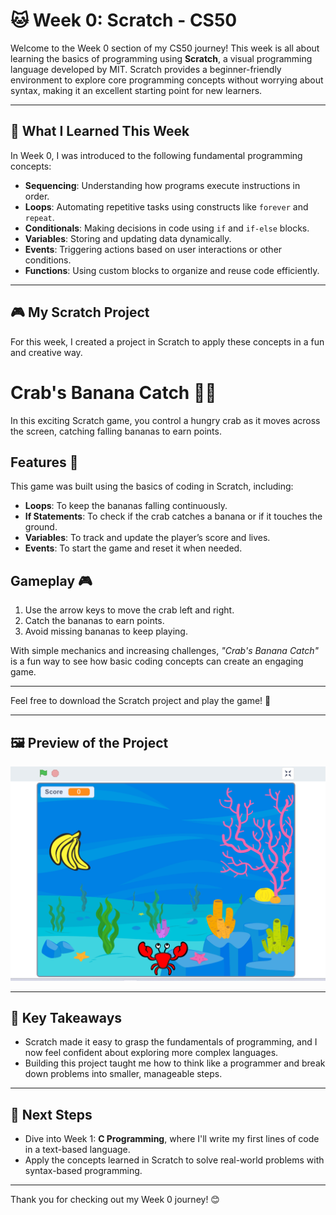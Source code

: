 # 🐱 Week 0: Scratch - CS50

Welcome to the Week 0 section of my CS50 journey! This week is all about learning the basics of programming using **Scratch**, a visual programming language developed by MIT. Scratch provides a beginner-friendly environment to explore core programming concepts without worrying about syntax, making it an excellent starting point for new learners.

---

## 🌟 What I Learned This Week

In Week 0, I was introduced to the following fundamental programming concepts:
- **Sequencing**: Understanding how programs execute instructions in order.
- **Loops**: Automating repetitive tasks using constructs like `forever` and `repeat`.
- **Conditionals**: Making decisions in code using `if` and `if-else` blocks.
- **Variables**: Storing and updating data dynamically.
- **Events**: Triggering actions based on user interactions or other conditions.
- **Functions**: Using custom blocks to organize and reuse code efficiently.

---

## 🎮 My Scratch Project

For this week, I created a project in Scratch to apply these concepts in a fun and creative way.

# Crab's Banana Catch 🦀🍌

In this exciting Scratch game, you control a hungry crab as it moves across the screen, catching falling bananas to earn points.

## Features 🚀

This game was built using the basics of coding in Scratch, including:

- **Loops**: To keep the bananas falling continuously.  
- **If Statements**: To check if the crab catches a banana or if it touches the ground.  
- **Variables**: To track and update the player’s score and lives.  
- **Events**: To start the game and reset it when needed.  

## Gameplay 🎮

1. Use the arrow keys to move the crab left and right.
2. Catch the bananas to earn points.
3. Avoid missing bananas to keep playing.

With simple mechanics and increasing challenges, _"Crab's Banana Catch"_ is a fun way to see how basic coding concepts can create an engaging game.  

---

Feel free to download the Scratch project and play the game! 🎉

---

## 🖼️ Preview of the Project

![Alt text](week0/mygame.png)

---

## 🌟 Key Takeaways

- Scratch made it easy to grasp the fundamentals of programming, and I now feel confident about exploring more complex languages.
- Building this project taught me how to think like a programmer and break down problems into smaller, manageable steps.

---

## 🚀 Next Steps

- Dive into Week 1: **C Programming**, where I'll write my first lines of code in a text-based language.
- Apply the concepts learned in Scratch to solve real-world problems with syntax-based programming.

---

Thank you for checking out my Week 0 journey! 😊
